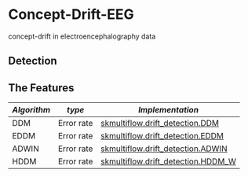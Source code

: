 # Concept-Drift-EEG
concept-drift in electroencephalography data

## Detection

## The Features

| _Algorithm_     | _type_          | _Implementation_ |
| --------------- | --------------- |  --------------- |
| DDM             | Error rate      | [skmultiflow.drift_detection.DDM](https://scikit-multiflow.readthedocs.io/en/latest/api/generated/skmultiflow.drift_detection.DDM.html)
| EDDM            | Error rate      | [skmultiflow.drift_detection.EDDM](https://scikit-multiflow.readthedocs.io/en/latest/api/generated/skmultiflow.drift_detection.EDDM.html)
| ADWIN           | Error rate      | [skmultiflow.drift_detection.ADWIN](https://scikit-multiflow.readthedocs.io/en/latest/api/generated/skmultiflow.drift_detection.ADWIN.html)
| HDDM            | Error rate      | [skmultiflow.drift_detection.HDDM_W](https://scikit-multiflow.readthedocs.io/en/latest/api/generated/skmultiflow.drift_detection.HDDM_W.html)
